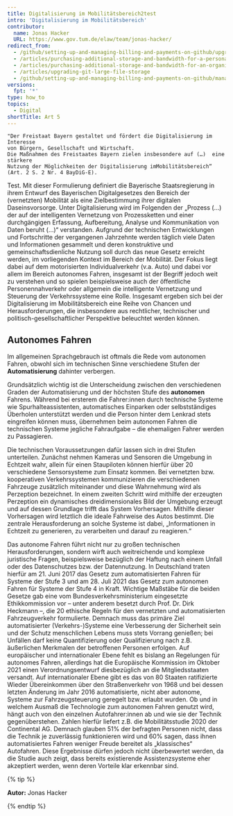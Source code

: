 ```yaml
---
title: Digitalisierung im Mobilitätsbereich2test
intro: 'Digitalisierung im Mobilitätsbereich'
contributor:
  name: Jonas Hacker
  URL: https://www.gov.tum.de/elaw/team/jonas-hacker/
redirect_from:
  - /github/setting-up-and-managing-billing-and-payments-on-github/upgrading-git-large-file-storage
  - /articles/purchasing-additional-storage-and-bandwidth-for-a-personal-account/
  - /articles/purchasing-additional-storage-and-bandwidth-for-an-organization/
  - /articles/upgrading-git-large-file-storage
  - /github/setting-up-and-managing-billing-and-payments-on-github/managing-billing-for-git-large-file-storage/upgrading-git-large-file-storage
versions:
  fpt: '*'
type: how_to
topics:
  - Digital
shortTitle: Art 5
---
```

```
"Der Freistaat Bayern gestaltet und fördert die Digitalisierung im Interesse
von Bürgern, Gesellschaft und Wirtschaft. 
Die Maßnahmen des Freistaates Bayern zielen insbesondere auf (…)  eine stärkere
Nutzung der Möglichkeiten der Digitalisierung imMobilitätsbereich“
(Art. 2 S. 2 Nr. 4 BayDiG-E).
```

Test. Mit dieser Formulierung definiert die Bayerische Staatsregierung in ihrem Entwurf des Bayerischen Digitalgesetzes den Bereich der (vernetzten) Mobilität als eine Zielbestimmung ihrer digitalen Daseinsvorsorge. Unter Digitalisierung wird im Folgenden der „Prozess (…) der auf der intelligenten Vernetzung von Prozessketten und einer durchgängigen Erfassung, Aufbereitung, Analyse und Kommunikation von Daten beruht (…)“ verstanden. Aufgrund der technischen Entwicklungen und Fortschritte der vergangenen Jahrzehnte werden täglich viele Daten und Informationen gesammelt und deren konstruktive und gemeinschaftsdienliche Nutzung soll durch das neue Gesetz erreicht werden, im vorliegenden Kontext im Bereich der Mobilität. Der Fokus liegt dabei auf dem motorisierten Individualverkehr (v.a. Auto) und dabei vor allem im Bereich autonomes Fahren, insgesamt ist der Begriff jedoch weit zu verstehen und so spielen beispielsweise auch der öffentliche Personennahverkehr oder allgemein die intelligente Vernetzung und Steuerung der Verkehrssysteme eine Rolle. Insgesamt ergeben sich bei der Digitalisierung im Mobilitätsbereich eine Reihe von Chancen und Herausforderungen, die insbesondere aus rechtlicher, technischer und politisch-gesellschaftlicher Perspektive beleuchtet werden können.

## Autonomes Fahren

Im allgemeinen Sprachgebrauch ist oftmals die Rede vom autonomen Fahren, obwohl sich im technischen Sinne verschiedene Stufen der **Automatisierung** dahinter verbergen. 

Grundsätzlich wichtig ist die Unterscheidung zwischen den verschiedenen Graden der Automatisierung und der höchsten Stufe des **autonomen** Fahrens. Während bei ersterem die Fahrer:innen durch technische Systeme wie Spurhalteassistenten, automatisches Einparken oder selbstständiges Überholen unterstützt werden und die Person hinter dem Lenkrad stets eingreifen können muss, übernehmen beim autonomen Fahren die technischen Systeme jegliche Fahraufgabe – die ehemaligen Fahrer werden zu Passagieren.

Die technischen Voraussetzungen dafür lassen sich in drei Stufen unterteilen. Zunächst nehmen Kameras und Sensoren die Umgebung in Echtzeit wahr, allein für einen Staupiloten können hierfür über 20 verschiedene Sensorsysteme zum Einsatz kommen. Bei vernetzten bzw. kooperativen Verkehrssystemen kommunizieren die verschiedenen Fahrzeuge zusätzlich miteinander und diese Wahrnehmung wird als Perzeption bezeichnet. In einem zweiten Schritt wird mithilfe der erzeugten Perzeption ein dynamisches dreidimensionales Bild der Umgebung erzeugt und auf dessen Grundlage trifft das System Vorhersagen. Mithilfe dieser Vorhersagen wird letztlich die ideale Fahrweise des Autos bestimmt. Die zentrale Herausforderung an solche Systeme ist dabei, „Informationen in Echtzeit zu generieren, zu verarbeiten und darauf zu reagieren.“  

Das autonome Fahren führt nicht nur zu großen technischen Herausforderungen, sondern wirft auch weitreichende und komplexe juristische Fragen, beispielsweise bezüglich der Haftung nach einem Unfall oder des Datenschutzes bzw. der Datennutzung. In Deutschland traten hierfür am 21. Juni 2017 das Gesetz zum automatisierten Fahren für Systeme der Stufe 3 und am 28. Juli 2021 das Gesetz zum autonomen Fahren für Systeme der Stufe 4 in Kraft. Wichtige Maßstäbe für die beiden Gesetze gab eine vom Bundesverkehrsministerium eingesetzte Ethikkommission vor – unter anderem besetzt durch Prof. Dr. Dirk Heckmann –, die 20 ethische Regeln für den vernetzten und automatisierten Fahrzeugverkehr formulierte. Demnach muss das primäre Ziel automatisierter (Verkehrs-)Systeme eine Verbesserung der Sicherheit sein und der Schutz menschlichen Lebens muss stets Vorrang genießen; bei Unfällen darf keine Quantifizierung oder Qualifizierung nach z.B. äußerlichen Merkmalen der betroffenen Personen erfolgen. Auf europäischer und internationaler Ebene fehlt es bislang an Regelungen für autonomes Fahren, allerdings hat die Europäische Kommission im Oktober 2021 einen Verordnungsentwurf diesbezüglich an die Mitgliedsstaaten versandt. Auf internationaler Ebene gibt es das von 80 Staaten ratifizierte Wieder Übereinkommen über den Straßenverkehr von 1968 und bei dessen letzten Änderung im Jahr 2016 automatisierte, nicht aber autonome, Systeme zur Fahrzeugsteuerung geregelt bzw. erlaubt wurden. 
Ob und in welchem Ausmaß die Technologie zum autonomen Fahren genutzt wird, hängt auch von den einzelnen Autofahrer:innen ab und wie sie der Technik gegenüberstehen. Zahlen hierfür liefert z.B. die Mobilitätsstudie 2020 der Continental AG. Demnach glauben 51% der befragten Personen nicht, dass die Technik je zuverlässig funktionieren wird und 60% sagen, dass ihnen automatisiertes Fahren weniger Freude bereitet als „klassisches“ Autofahren. Diese Ergebnisse dürfen jedoch nicht überbewertet werden, da die Studie auch zeigt, dass bereits existierende Assistenzsysteme eher akzeptiert werden, wenn deren Vorteile klar erkennbar sind.

{% tip %}

**Autor:** Jonas Hacker

{% endtip %}
